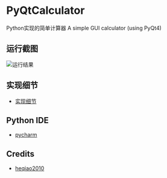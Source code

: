 # PyQtCalculator
Python实现的简单计算器
A simple GUI calculator (using PyQt4)

## 运行截图
![运行结果](http://img.blog.csdn.net/20140304192036218)

## 实现细节
- [实现细节](http://blog.csdn.net/he_qiao/article/details/20162553)

## Python IDE
- [pycharm](http://www.jetbrains.com/pycharm/)

## Credits

  - [heqiao2010](https://github.com/heqiao2010)
